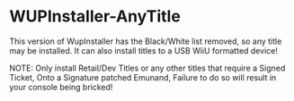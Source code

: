 # WUPInstaller-AnyTitle
This version of WupInstaller has the Black/White list removed, so any title may be installed.
It can also install titles to a USB WiiU formatted device!

NOTE: Only install Retail/Dev Titles or any other titles that require a Signed Ticket, Onto a Signature patched Emunand, Failure to do so will result in your console being bricked!
